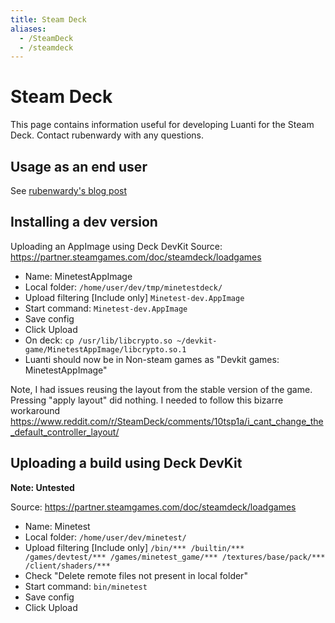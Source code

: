 ```yaml
---
title: Steam Deck
aliases:
  - /SteamDeck
  - /steamdeck
---
```


# Steam Deck

This page contains information useful for developing Luanti for the Steam Deck. Contact rubenwardy with any questions.

## Usage as an end user

See [rubenwardy's blog post](https://blog.rubenwardy.com/2022/12/02/minetest-steam-deck/)

## Installing a dev version

Uploading an AppImage using Deck DevKit
Source: https://partner.steamgames.com/doc/steamdeck/loadgames

- Name: MinetestAppImage
- Local folder: `/home/user/dev/tmp/minetestdeck/`
- Upload filtering [Include only] `Minetest-dev.AppImage`
- Start command: `Minetest-dev.AppImage`
- Save config
- Click Upload
- On deck: `cp /usr/lib/libcrypto.so ~/devkit-game/MinetestAppImage/libcrypto.so.1`
- Luanti should now be in Non-steam games as "Devkit games: MinetestAppImage"

Note, I had issues reusing the layout from the stable version of the game. Pressing "apply layout" did nothing. I needed to follow this bizarre workaround https://www.reddit.com/r/SteamDeck/comments/10tsp1a/i_cant_change_the_default_controller_layout/

## Uploading a build using Deck DevKit

**Note: Untested**

Source: https://partner.steamgames.com/doc/steamdeck/loadgames

- Name: Minetest
- Local folder: `/home/user/dev/minetest/`
- Upload filtering [Include only] `/bin/*** /builtin/*** /games/devtest/*** /games/minetest_game/*** /textures/base/pack/*** /client/shaders/***`
- Check "Delete remote files not present in local folder"
- Start command: `bin/minetest`
- Save config
- Click Upload

